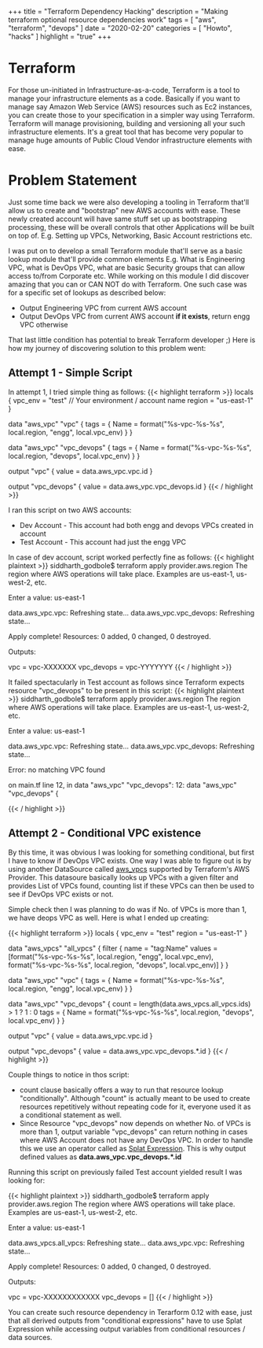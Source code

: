 +++
title = "Terraform Dependency Hacking"
description = "Making terraform optional resource dependencies work"
tags = [
    "aws",
    "terraform",
    "devops"
]
date = "2020-02-20"
categories = [
    "Howto",
    "hacks"
]
highlight = "true"
+++
# Terraform
For those un-initiated in Infrastructure-as-a-code, Terraform is a tool to manage your infrastructure elements as a code. Basically if you want to manage say Amazon Web Service (AWS) resources such as Ec2 instances, you can create those to your specification in a simpler way using Terraform. Terraform will manage provisioning, building and versioning all your such infrastructure elements. It's a great tool that has become very popular to manage huge amounts of Public Cloud Vendor infrastructure elements with ease.

# Problem Statement
Just some time back we were also developing a tooling in Terraform that'll allow us to create and "bootstrap" new AWS accounts with ease. These newly created account will have same stuff set up as bootstrapping processing, these will be overall controls that other Applications will be built on top of. E.g. Setting up VPCs, Networking, Basic Account restrictions etc.

I was put on to develop a small Terraform module that'll serve as a basic lookup module that'll provide common elements E.g. What is Engineering VPC, what is DevOps VPC, what are basic Security groups that can allow access to/from Corporate etc. While working on this module I did discover amazing that you can or CAN NOT do with Terraform. One such case was for a specific set of lookups as described below:

* Output Engineering VPC from current AWS account
* Output DevOps VPC from current AWS account __if it exists__, return engg VPC otherwise

That last little condition has potential to break Terraform developer ;) Here is how my journey of discovering solution to this problem went:

## Attempt 1 - Simple Script
In attempt 1, I tried simple thing as follows:
{{< highlight terraform  >}}
locals {
	vpc_env = "test" // Your environment / account name
	region = "us-east-1"
}

data "aws_vpc" "vpc" {
  tags = {
    Name = format("%s-vpc-%s-%s", local.region, "engg", local.vpc_env)
  }
}

data "aws_vpc" "vpc_devops" {
  tags = {
    Name = format("%s-vpc-%s-%s", local.region, "devops", local.vpc_env)
  }
}

output "vpc" {
  value = data.aws_vpc.vpc.id
}

output "vpc_devops" {
  value = data.aws_vpc.vpc_devops.id
}
{{< / highlight >}}

I ran this script on two AWS accounts:
* Dev Account - This account had both engg and devops VPCs created in account
* Test Account - This account had just the engg VPC

In case of dev account, script worked perfectly fine as follows:
{{< highlight plaintext  >}}
siddharth_godbole$ terraform apply
provider.aws.region
  The region where AWS operations will take place. Examples
  are us-east-1, us-west-2, etc.

  Enter a value: us-east-1

data.aws_vpc.vpc: Refreshing state...
data.aws_vpc.vpc_devops: Refreshing state...

Apply complete! Resources: 0 added, 0 changed, 0 destroyed.

Outputs:

vpc = vpc-XXXXXXX
vpc_devops = vpc-YYYYYYY
{{< / highlight >}}

It failed spectacularly in Test account as follows since Terraform expects resource "vpc_devops" to be present in this script:
{{< highlight plaintext  >}} 
siddharth_godbole$ terraform apply
provider.aws.region
  The region where AWS operations will take place. Examples
  are us-east-1, us-west-2, etc.

  Enter a value: us-east-1

data.aws_vpc.vpc: Refreshing state...
data.aws_vpc.vpc_devops: Refreshing state...

Error: no matching VPC found

  on main.tf line 12, in data "aws_vpc" "vpc_devops":
  12: data "aws_vpc" "vpc_devops" {

{{< / highlight >}}
## Attempt 2 - Conditional VPC existence
By this time, it was obvious I was looking for something conditional, but first I have to know if DevOps VPC exists. One way I was able to figure out is by using another DataSource called [aws_vpcs](https://www.terraform.io/docs/providers/aws/d/vpcs.html) supported by Terraform's AWS Provider. This datasoure basically looks up VPCs with a given filter and provides List of VPCs found, counting list if these VPCs can then be used to see if DevOps VPC exists or not. 

Simple check then I was planning to do was if No. of VPCs is more than 1, we have deops VPC as well. Here is what I ended up creating:

{{< highlight terraform  >}}
locals {
	vpc_env = "test"
	region = "us-east-1"
}

data "aws_vpcs" "all_vpcs" {
  filter {
    name = "tag:Name"
    values = [format("%s-vpc-%s-%s", local.region, "engg", local.vpc_env), format("%s-vpc-%s-%s", local.region, "devops", local.vpc_env)]
  }
}

data "aws_vpc" "vpc" {
  tags = {
    Name = format("%s-vpc-%s-%s", local.region, "engg", local.vpc_env)
  }
}

data "aws_vpc" "vpc_devops" {
  count = length(data.aws_vpcs.all_vpcs.ids) > 1 ? 1 : 0
  tags = {
    Name = format("%s-vpc-%s-%s", local.region, "devops", local.vpc_env)
  }
}

output "vpc" {
  value = data.aws_vpc.vpc.id
}

output "vpc_devops" {
  value = data.aws_vpc.vpc_devops.*.id
}
{{< / highlight >}}

Couple things to notice in thos script:
* count clause basically offers a way to run that resource lookup "conditionally". Although "count" is actually meant to be used to create resources repetitively without repeating code for it, everyone used it as a conditional statement as well. 
* Since Resource "vpc_devops" now depends on whether No. of VPCs is more than 1, output variable "vpc_devops" can return nothing in cases where AWS Account does not have any DevOps VPC. In order to handle this we use an operator called as [Splat Expression](https://www.terraform.io/docs/configuration/expressions.html#splat-expressions). This is why output defined values as __data.aws_vpc.vpc_devops.*.id__

Running this script on previously failed Test account yielded result I was looking for:

{{< highlight plaintext  >}} 
siddharth_godbole$ terraform apply
provider.aws.region
  The region where AWS operations will take place. Examples
  are us-east-1, us-west-2, etc.

  Enter a value: us-east-1

data.aws_vpcs.all_vpcs: Refreshing state...
data.aws_vpc.vpc: Refreshing state...

Apply complete! Resources: 0 added, 0 changed, 0 destroyed.

Outputs:

vpc = vpc-XXXXXXXXXXXX
vpc_devops = []
{{< / highlight >}}

You can create such resource dependency in Terarform 0.12 with ease, just that all derived outputs from "conditional expressions" have to use Splat Expression while accessing output variables from conditional resources / data sources.